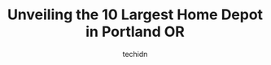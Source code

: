 ---
layout: ampstory
image: https://i0.wp.com/www.depkes.org/wp-content/uploads/2023/06/home-depot-0-in-portland-or-1685965605.jpeg?resize=640,853
author: techidn
featured: false
description: Discover the impressive array of Home Depot options in Portland OR, where you can find 10 of the largest Home Depot establishments in the area. From renowned classics to hidden gems, Portlan
title: Unveiling the 10 Largest Home Depot in Portland OR
cover:
   title: Unveiling the 10 Largest Home Depot in Portland OR
   subtitle: Rickpate
   background: https://www.depkes.org/wp-content/uploads/2023/06/home-depot-0-in-portland-or-1685965605.jpeg

pages: 
 - layout: thirds
   top: <h1>#1 The Home Depot</h1>
   bottom: "<p>Big store with lots of inventory, helpful staff. Many, MANY needs can be fulfilled under one roof with their lumber, building materials, hardware, plumbing 🪠, electric</p>"
   background: https://www.depkes.org/wp-content/uploads/2023/06/home-depot-1-in-portland-or-1685965605.jpeg
   backgroundblur: true
 - layout: thirds
   top: <h1>#2 The Home Depot</h1>
   bottom: "<p>8601 NE Andresen Rd, Vancouver, WA 98665, United States</p>"
   background: https://www.depkes.org/wp-content/uploads/2023/06/home-depot-2-in-portland-or-1685965606.jpeg
   cta:
      link: https://www.depkes.org/blog/unveiling-the-10-largest-home-depot-in-portland-or/
      text: Unveiling the 10 Largest Home Depot in Portland OR
 - layout: thirds
   top: <h1>#3 The Home Depot</h1>
   bottom: "<p>2002 Washington St, Oregon City, OR 97045, United States</p>"
   background: https://www.depkes.org/wp-content/uploads/2023/06/home-depot-3-in-portland-or-1685965606.jpeg
   cta:
      link: https://www.depkes.org/blog/unveiling-the-10-largest-home-depot-in-portland-or/
      text: Unveiling the 10 Largest Home Depot in Portland OR
 - layout: thirds
   top: <h1>#4 The Home Depot</h1>
   bottom: "<p>13700 NW Science Park Dr, Portland, OR 97229, United States</p>"
   background: https://images.unsplash.com/photo-1534312527009-56c7016453e6?ixlib=rb-4.0.3&ixid=MnwxMjA3fDB8MHxwaG90by1wYWdlfHx8fGVufDB8fHx8&auto=format&fit=crop&w=640&h=853&q=80
   cta:
      link: https://www.depkes.org/blog/unveiling-the-10-largest-home-depot-in-portland-or/
      text: Unveiling the 10 Largest Home Depot in Portland OR
 - layout: thirds
   top: <h1>#5 The Home Depot</h1>
   bottom: "<p>4401 SW 110th Ave, Beaverton, OR 97005, United States</p>"
   background: https://images.unsplash.com/photo-1527067829737-402993088e6b?ixlib=rb-4.0.3&ixid=MnwxMjA3fDB8MHxwaG90by1wYWdlfHx8fGVufDB8fHx8&auto=format&fit=crop&w=640&h=853&q=80
   cta:
      link: https://www.depkes.org/blog/unveiling-the-10-largest-home-depot-in-portland-or/
      text: Unveiling the 10 Largest Home Depot in Portland OR
 - layout: thirds
   top: <h1>#6 The Home Depot</h1>
   bottom: "<p>25101 SE Stark St, Troutdale, OR 97060, United States</p>"
   background: https://images.unsplash.com/photo-1618005182384-a83a8bd57fbe?ixlib=rb-4.0.3&ixid=MnwxMjA3fDB8MHxwaG90by1wYWdlfHx8fGVufDB8fHx8&auto=format&fit=crop&w=640&h=853&q=80
   cta:
      link: https://www.depkes.org/blog/unveiling-the-10-largest-home-depot-in-portland-or/
      text: Unveiling the 10 Largest Home Depot in Portland OR
 - layout: thirds
   top: <h1>#7 The Home Depot</h1>
   bottom: "<p>11633 NE Glenn Widing Dr, Portland, OR 97220, United States</p>"
   background: https://images.unsplash.com/photo-1462556791646-c201b8241a94?ixlib=rb-4.0.3&ixid=MnwxMjA3fDB8MHxwaG90by1wYWdlfHx8fGVufDB8fHx8&auto=format&fit=crop&w=640&h=853&q=80
   cta:
      link: https://www.depkes.org/blog/unveiling-the-10-largest-home-depot-in-portland-or/
      text: Unveiling the 10 Largest Home Depot in Portland OR
 - layout: thirds
   middle: Continue reading...
   background: https://images.unsplash.com/photo-1536745287225-21d689278fd1?ixlib=rb-4.0.3&ixid=MnwxMjA3fDB8MHxwaG90by1wYWdlfHx8fGVufDB8fHx8&auto=format&fit=crop&w=640&h=853&q=80
   cta:
      link: https://www.depkes.org/blog/unveiling-the-10-largest-home-depot-in-portland-or/
      text: Unveiling the 10 Largest Home Depot in Portland OR
      
---